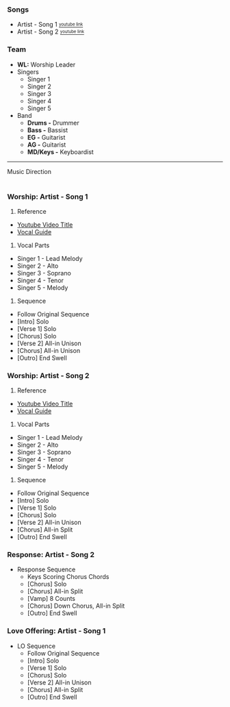 ### Songs

* Artist - Song 1 [<sup><sub>youtube link</sub></sup>](https://www.youtube.com/watch?v=W-KGYUStvOM)
* Artist - Song 2 [<sup><sub>youtube link</sub></sup>](https://www.youtube.com/watch?v=W-KGYUStvOM)

### Team

* **WL:** Worship Leader
* Singers
  * Singer 1
  * Singer 2
  * Singer 3
  * Singer 4
  * Singer 5
* Band
  * **Drums -** Drummer
  * **Bass -** Bassist
  * **EG -** Guitarist
  * **AG -** Guitarist
  * **MD/Keys -** Keyboardist

<hr>
<div class="label" id="typography">
Music Direction
</div>
<br>

### Worship: Artist - Song 1
1. Reference
  * [Youtube Video Title](https://www.youtube.com/watch?v=W-KGYUStvOM)
  * [Vocal Guide](https://www.youtube.com/watch?v=W-KGYUStvOM)
1. Vocal Parts
  * Singer 1 - Lead Melody
  * Singer 2 - Alto
  * Singer 3 - Soprano
  * Singer 4 - Tenor
  * Singer 5 - Melody
1. Sequence
  * Follow Original Sequence
  * [Intro] Solo
  * [Verse 1] Solo
  * [Chorus] Solo
  * [Verse 2] All-in Unison
  * [Chorus] All-in Unison
  * [Outro] End Swell

### Worship: Artist - Song 2
1. Reference
  * [Youtube Video Title](https://www.youtube.com/watch?v=W-KGYUStvOM)
  * [Vocal Guide](https://www.youtube.com/watch?v=W-KGYUStvOM)
1. Vocal Parts
  * Singer 1 - Lead Melody
  * Singer 2 - Alto
  * Singer 3 - Soprano
  * Singer 4 - Tenor
  * Singer 5 - Melody
1. Sequence
  * Follow Original Sequence
  * [Intro] Solo
  * [Verse 1] Solo
  * [Chorus] Solo
  * [Verse 2] All-in Unison
  * [Chorus] All-in Split
  * [Outro] End Swell

### Response: Artist - Song 2
* Response Sequence
  * Keys Scoring Chorus Chords
  * [Chorus] Solo
  * [Chorus] All-in Split
  * [Vamp] 8 Counts
  * [Chorus] Down Chorus, All-in Split
  * [Outro] End Swell

### Love Offering: Artist - Song 1
* LO Sequence
  * Follow Original Sequence
  * [Intro] Solo
  * [Verse 1] Solo
  * [Chorus] Solo
  * [Verse 2] All-in Unison
  * [Chorus] All-in Split
  * [Outro] End Swell

